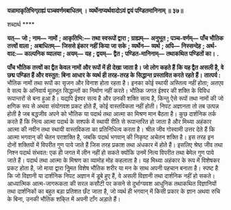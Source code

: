 **यन्नामाकृतिभिग्र्राह्यं पञ्चवर्णमबाधितम् ।** **व्यर्थेनाप्यर्थवादोऽयं द्वयं पण्डितमानिनाम् ॥ ३७॥** 

शब्दार्थ **** 

**यत्—** **जो** **; नाम—** **नामों** **; आकृतिभि:—** **तथा स्वरूपों द्वारा** **; ग्राह्यम्—** **अनुभूत** **; पञ्च-वर्णम्—** **पाँच भौतिक तत्त्वों वाला** **;** **अबाधितम्—** **जिससे इंकार नहीं किया जा सके** **; व्यर्थेन—** **व्यर्थ** **; अपि—** **निस्सन्देह** **; अर्थ-वाद:—** **काल्पनिक व्यालया** **; अयम्—** **यह** **; द्वयम्—** **द्वैत** **; पण्डित-मानिनाम्—** **तथाकथित पण्डितों का।** **.** 

**पाँच भौतिक तत्त्वों का द्वैत केवल नामों और रूपों में ही देखा जाता है। जो लोग कहते हैं** **कि यह द्वैत असली है, वे छद्म पण्डित हैं और वस्तुत: बिना आधार के व्यर्थ ही तरह-तरह के** **सिद्धान्त प्रस्तावित करते रहते हैं।** **तात्पर्य :** भौतिक नामों तथा रूपों का सृजन और विनाश होता रहता है। इनका कोई स्थायी अस्तित्व नहीं होता; अतएव वे सत्य के अनिवार्य मूलभूत सिद्धान्तों का निर्माण नहीं करते। भौतिक जगत ईश्वर की शक्ति के विविध रूपान्तरों से बना हुआ है। यद्यपि ईश्वर सत्य है और उनकी शक्ति सत्य है, किन्तु ऐसे रूपों तथा नामों की जो क्षणिक रूप से अथवा संयोगवश प्रकट होते हैं, कोई वास्तविकता नहीं होती। निपट अज्ञानता तो तब उत्पन्न होती है जब बद्धजीव अपने को भौतिक या पदार्थ तथा आत्मा का मिश्रण मान बैठता है। कुछ दार्शनिक तर्क करते हैं कि नित्य आत्मा पदार्थ के सश्पर्क में स्थायी रीति से रूपान्तरित हो जाता है और मिथ्या अहंकार आत्मा की नवीन तथा स्थायी वास्तविकता का प्रतिनिधित्व करता है। श्रील जीव गोस्वामी उत्तर देते हैं कि आत्मा भगवान् की चेतन पराशक्ति है, जबकि पदार्थ भगवान् की निकृष्ट अचेतन शक्ति है। इस तरह इन दोनों शक्तियों में विपरीत गुण पाये जाते हैं जिस तरह प्रकाश तथा अंधकार में होते हैं। इसलिए श्रेष्ठ जीव तथा निश्न पदार्थ संभवत: एक ही जगत में लीन नहीं हो सकते क्योंकि उनमें नित्य विपरीत तथा बेमेल गुण पाये जाते हैं। पदार्थ तथा आत्मा के मिश्रण का व्यामोह मोह कहलाता है। यह मिथ्या अहंकार के रूप में विशेषकर प्रकट होता है, जो माया द्वारा निॢमत विशेष भौतिक शरीर या मन के साथ अपनी पहचान बनाता है। स्पष्ट है कि जो विज्ञानी या दार्शनिक निपट अज्ञान में डूबे हुए हैं, वे असली विज्ञानी तथा दार्शनिक नहीं हो सकते। आध्यात्मिक आत्म-जागरूकता की सरल कसौटी पर कसने से दुर्भाग्यवश आधुनिक तथाकथित विज्ञानियों तथा दार्शनिकों का बहुत बड़ा प्रतिशत छँट जाता है, जो व्यर्थ ही भगवान् में किसी प्रकार के ज्ञान अथवा रुचि के बिना, उनकी भौतिक शकि्त में अपनी टाँग अड़ाते हैं।  